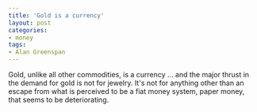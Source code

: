 ```yaml
---
title: 'Gold is a currency'
layout: post
categories:
- money
tags:
- Alan Greenspan
---
```


Gold, unlike all other commodities, is a currency ... and the major thrust in the demand for gold is not for jewelry. It's not for anything other than an escape from what is perceived to be a fiat money system, paper money, that seems to be deteriorating.
